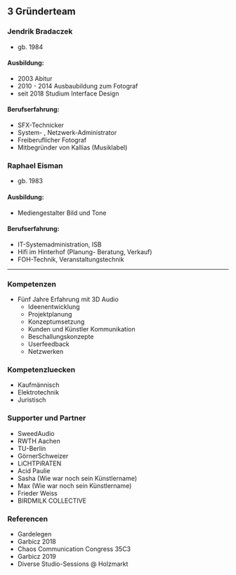 ##  3 Gründerteam

### Jendrik Bradaczek

- gb. 1984

#### Ausbildung:

- 2003 Abitur
- 2010 - 2014 Ausbaubildung zum Fotograf
- seit 2018 Studium Interface Design

#### Berufserfahrung:

- SFX-Technicker
- System- , Netzwerk-Administrator
- Freiberuflicher Fotograf
- Mitbegründer von Kallias (Musiklabel)

### Raphael Eisman

- gb. 1983

#### Ausbildung:

- Mediengestalter Bild und Tone

#### Berufserfahrung:

- IT-Systemadministration, ISB
- Hifi im Hinterhof (Planung- Beratung, Verkauf)
- FOH-Technik, Veranstaltungstechnik

---
### Kompetenzen
- Fünf Jahre Erfahrung mit 3D Audio
    - Ideenentwicklung
    - Projektplanung
    - Konzeptumsetzung
    - Kunden und Künstler Kommunikation
    - Beschallungskonzepte
    - Userfeedback
    - Netzwerken

### Kompetenzluecken

- Kaufmännisch
- Elektrotechnik
- Juristisch

### Supporter und Partner

- SweedAudio
- RWTH Aachen
- TU-Berlin
- GörnerSchweizer
- LiCHTPiRATEN
- Acid Paulie
- Sasha (Wie war noch sein Künstlername)
- Max (Wie war noch sein Künstlername)
- Frieder Weiss
- BIRDMILK COLLECTIVE

### Referencen

- Gardelegen
- Garbicz 2018
- Chaos Communication Congress 35C3
- Garbicz 2019
- Diverse Studio-Sessions @ Holzmarkt
